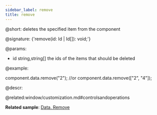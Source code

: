 ```yaml
---
sidebar_label: remove
title: remove
---          
```


@short: deletes the specified item from the component

@signature: {'remove(id: Id | Id[]): void;'}

@params:
- id 		string,string[]			the ids of the items that should be deleted 

@example:

component.data.remove("2");
//or
component.data.remove(["2", "4"]);


@descr:

@related:window/customization.md#controlsandoperations

**Related sample**: [Data. Remove](https://snippet.dhtmlx.com/ugdlqgp5)